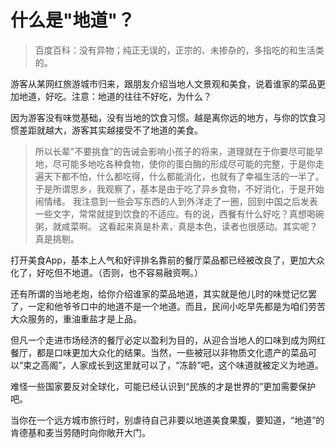 # 什么是"地道"？
> 百度百科：没有异物；纯正无误的，正宗的、未掺杂的，多指吃的和生活类的。

游客从某网红旅游城市归来，跟朋友介绍当地人文景观和美食，说着谁家的菜品更加地道，好吃。注意：地道的往往不好吃，为什么？

因为游客没有味觉基础，没有当地的饮食习惯。越是离你远的地方，与你的饮食习惯差距就越大，游客其实越接受不了地道的美食。

> 所以长辈"不要挑食"的告诫会影响小孩子的将来，道理就在于你要尽可能早地，尽可能多地吃各种食物，使你的蛋白酶的形成尽可能的完整，于是你走遍天下都不怕，什么都吃得，什么都能消化，也就有了幸福生活的一半了。
于是所谓思乡，我观察了，基本是由于吃了异乡食物，不好消化，于是开始闹情绪。
我注意到一些会写东西的人到外洋走了一圈，回到中国之后发表一些文字，常常就提到饮食的不适应。有的说，西餐有什么好吃？真想喝碗粥，就咸菜啊。
这看起来真是朴素，真是本色，读者也很感动。其实呢？真是挑剔。

打开美食App，基本上人气和好评排名靠前的餐厅菜品都已经被改良了，更加大众化了，好吃但不地道。（否则，也不容易融资啊。）

还有所谓的当地老炮，给你介绍谁家的菜品地道，其实就是他儿时的味觉记忆罢了，一定和他爷爷口中的地道不是一个地道。而且，民间小吃早先都是为咱们劳苦大众服务的，重油重盐才是上品。

但凡一个走进市场经济的餐厅必定以盈利为目的，从迎合当地人的口味到成为网红餐厅，都是口味更加大众化的结果。当然，一些被冠以非物质文化遗产的菜品可以“束之高阁”，人家成长到这里就可以了，“冻龄”吧，这个味道就被定义为地道。

难怪一些国家要反对全球化，可能已经认识到“民族的才是世界的”更加需要保护吧。

当你在一个远方城市旅行时，别虐待自己非要以地道美食果腹，要知道，“地道”的肯德基和麦当劳随时向你敞开大门。
